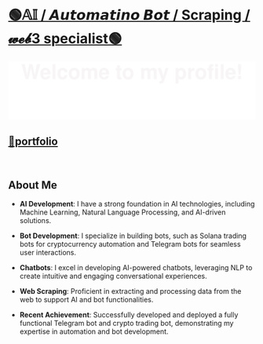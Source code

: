 <h1>
    <a href="https://t.me/knight0325">🟢𝔸𝕀 / 𝘼𝙪𝙩𝙤𝙢𝙖𝙩𝙞𝙣𝙤 𝘽𝙤𝙩 / Scraping /𝔀𝓮𝓫3 specialist🟢</a>
</h1>
<p align="center">
  <a href="https://t.me/knight0325"><img src="Bottom_up.svg"></a>
</p>
<h2>
    <a href="https://blue-deer.static.domain/">🔗portfolio</a>
</h2>
</br>

## About Me
- **AI Development**: I have a strong foundation in AI technologies, including Machine Learning, Natural Language Processing, and AI-driven solutions.

- **Bot Development**: I specialize in building bots, such as Solana trading bots for cryptocurrency automation and Telegram bots for seamless user interactions.

- **Chatbots**: I excel in developing AI-powered chatbots, leveraging NLP to create intuitive and engaging conversational experiences.

- **Web Scraping**: Proficient in extracting and processing data from the web to support AI and bot functionalities.

- **Recent Achievement**: Successfully developed and deployed a fully functional Telegram bot and crypto trading bot, demonstrating my expertise in automation and bot development.

<!-- <h2 align="center">⚡ Tech Stack</h1>
<table align="center">
  <tr>
    <td align="center" width="105">
        <a href="https://www.w3schools.com/python/">
            <img src="https://techstack-generator.vercel.app/python-icon.svg" alt="Python" width="65" height="65" />
            <br>Python
        </a>
    </td>
    <td align="center" width="105">
        <a href="https://www.geeksforgeeks.org/flask-tutorial/">
            <img src="https://github.com/hi-tech-AI/hi-tech-AI/blob/main/flask.png" width="65" height="65" alt="Flask" />
            <br>Flask
        </a>
    </td>
    <td align="center" width="105">
        <a href="https://www.w3schools.com/django/index.php">
            <img src="https://techstack-generator.vercel.app/django-icon.svg" alt="Django" width="65" height="65" />
            <br>Django
        </a>
    </td>
    <td align="center" width="105">
        <a href="https://python.langchain.com/v0.1/docs/additional_resources/tutorials/">
            <img src="https://github.com/hi-tech-AI/hi-tech-AI/blob/main/langchain-logo.jfif" alt="LangChain" width="65" height="65" />
            <br>LangChain
        </a>
    </td>
    <td align="center" width="105">
        <a href="https://www.geeksforgeeks.org/computer-vision/">
            <img src="https://github.com/hi-tech-AI/hi-tech-AI/blob/main/cv-logo.png" width="65" height="65" alt="OpenCV" />
            <br>OpenCV
        </a>
    </td>
    <td align="center" width="105">
        <a href="https://www.tensorflow.org/tutorials">
            <img src="https://skillicons.dev/icons?i=tensorflow" width="65" height="65" alt="TensorFlow" />
            <br>Tensorflow
        </a>
    </td>
    <td align="center" width="105">
        <a href="https://pytorch.org/tutorials/">
            <img src="https://skillicons.dev/icons?i=pytorch" width="65" height="65" alt="PyTorch" />
            <br>Pytorch
        </a>
    </td>
    <td align="center" width="105">
        <a href="https://www.w3schools.com/gen_ai/chatgpt-3-5/index.php">
            <img src="https://github.com/hi-tech-AI/hi-tech-AI/blob/main/chatgpt-logo.png" width="65" height="65" alt="ChatGPT" />
            <br>ChatGPT
        </a>
    </td>
    <td align="center" width="105">
        <a href="https://www.w3schools.com/gen_ai/index.php">
            <img src="https://github.com/hi-tech-AI/hi-tech-AI/blob/main/generative%20ai%20logo.png" width="65" height="65" alt="Generative AI" />
            <br>Generative AI
        </a>
    </td>
  </tr>
  <tr>
    <td align="center" width="105">
        <a href="https://github.com/mlabonne/llm-course">
            <img src="https://github.com/hi-tech-AI/hi-tech-AI/blob/main/llm-logo.jfif" width="65" height="65" alt="LLM" />
            <br>LLM
        </a>
    </td>
    <td align="center" width="105">
        <a href="https://www.geeksforgeeks.org/natural-language-processing-nlp-tutorial/">
            <img src="https://github.com/hi-tech-AI/hi-tech-AI/blob/main/nlp-logo.jpg" width="65" height="65" alt="NLP" />
            <br>NLP
        </a>
    </td>
    <td align="center" width="105">
        <a href="https://fastapi.tiangolo.com/tutorial/">
            <img src="https://skillicons.dev/icons?i=fastapi" width="65" height="65" alt="FastAPI" />
            <br>FastAPI
        </a>
    </td>
    <td align="center" width="105">
        <a href="https://www.w3schools.com/python/numpy/default.asp">
            <img src="https://github.com/hi-tech-AI/hi-tech-AI/blob/main/numpy-logo.png" alt="Numpy" width="65" height="65" />
            <br>Numpy
        </a>
    </td>
    <td align="center" width="105">
        <a href="https://www.w3schools.com/python/pandas/default.asp">
            <img src="https://github.com/hi-tech-AI/hi-tech-AI/blob/main/pandas-logo.png" alt="Pandas" width="65" height="65" />
            <br>Pandas
        </a>
    </td>
    <td align="center" width="105">
        <a href="https://www.w3schools.com/python/scipy/index.php">
            <img src="https://github.com/hi-tech-AI/hi-tech-AI/blob/main/scipy-logo.jfif" width="65" height="65" alt="Scipy" />
            <br>Scipy
        </a>
    </td>
    <td align="center" width="105">
        <a href="https://www.w3schools.com/datascience/default.asp">
            <img src="https://github.com/hi-tech-AI/hi-tech-AI/blob/main/data%20science-logo.png" width="65" height="65" alt="Data Science" />
            <br>Data Science
        </a>
    </td>
    <td align="center" width="105">
        <a href="https://www.geeksforgeeks.org/selenium-python-tutorial/">
            <img src="https://skillicons.dev/icons?i=selenium" width="65" height="65" alt="Selenium" />
            <br>Selenium
        </a>
    </td>
    <td align="center" width="105">
        <a href="https://www.geeksforgeeks.org/implementing-web-scraping-python-beautiful-soup/">
            <img src="https://github.com/hi-tech-AI/hi-tech-AI/blob/main/bs-logo.png" width="65" height="65" alt="Beautiful Soup" />
            <br>Beautiful Soup
        </a>
    </td>
  </tr>
  <tr>
    <td align="center" width="105">
        <a href="https://docs.scrapy.org/en/latest/intro/tutorial.html">
            <img src="https://github.com/hi-tech-AI/hi-tech-AI/blob/main/scrapy-logo.png" width="65" height="65" alt="Scrapy" />
            <br>Scrapy
        </a>
    </td>
    <td align="center" width="105">
        <a href="https://scikit-learn.org/stable/tutorial/index.html">
            <img src="https://github.com/hi-tech-AI/hi-tech-AI/blob/main/scikitlearn.png" alt="Scikit" width="65" height="65" />
            <br>Scikit
        </a>
    </td>
    <td align="center" width="105">
        <a href="https://www.geeksforgeeks.org/docker-tutorial/">
            <img src="https://techstack-generator.vercel.app/docker-icon.svg" alt="Docker" width="65" height="65" />
            <br>Docker
        </a>
    </td>
    <td align="center" width="105">
        <a href="https://www.w3schools.com/js/default.asp">
            <img src="https://techstack-generator.vercel.app/js-icon.svg" alt="icon" width="65" height="65" />
            <br>JavaScript
        </a>
    </td>
    <td align="center" width="105">
        <a href="https://www.w3schools.com/typescript/index.php">
            <img src="https://techstack-generator.vercel.app/ts-icon.svg" alt="icon" width="65" height="65" />
            <br>TypeScript
        </a>
    </td>
    <td align="center" width="105">
        <a href="https://www.w3schools.com/react/default.asp">
            <img src="https://techstack-generator.vercel.app/react-icon.svg" alt="icon" width="65" height="65" />
            <br>React
        </a>
    </td>
    <td align="center" width="105">
        <a href="https://www.w3schools.com/nodejs/default.asp">
            <img src="https://skillicons.dev/icons?i=nodejs" width="65" height="65" alt="NodeJS" />
            <br>NodeJS
        </a>
    </td>
    <td align="center" width="105">
        <a href="https://www.w3schools.com/mongodb/index.php">
            <img src="https://skillicons.dev/icons?i=mongodb" width="65" height="65" alt="MongoDB" />
            <br>MongoDB
        </a>
    </td>
    <td align="center" width="105">
        <a href="https://www.geeksforgeeks.org/express-js/">
            <img src="https://skillicons.dev/icons?i=express" width="65" height="65" alt="Express" />
            <br>Express
        </a>
    </td>
 </tr>
 <tr>
    <td align="center" width="105">
        <a href="https://www.geeksforgeeks.org/nextjs/">
            <img src="https://skillicons.dev/icons?i=nextjs" width="65" height="65" alt="NextJS" />
            <br>NextJS
        </a>
    </td>
    <td align="center" width="105">
        <a href="https://www.w3schools.com/mysql/default.asp">
            <img src="https://techstack-generator.vercel.app/mysql-icon.svg" alt="icon" width="65" height="65" />
            <br>MySQL
        </a>
    </td>
    <td align="center" width="105">
        <a href="https://www.w3schools.com/aws/index.php">
            <img src="https://techstack-generator.vercel.app/aws-icon.svg" alt="icon" width="65" height="65" />
            <br>AWS
        </a>
    </td>
    <td align="center"  width="105">
        <a href="https://www.w3schools.com/bootstrap/bootstrap_ver.asp">
            <img src="https://skillicons.dev/icons?i=bootstrap" width="48" height="48" alt="bootstrap" />
            <br>Bootstrap
        </a>
    </td>
    <td align="center" width="105">
        <a href="https://www.geeksforgeeks.org/tailwind-css/">
            <img src="https://skillicons.dev/icons?i=tailwind" width="48" height="48" alt="tailwind" />
            <br>Tailwind
        </a>
    </td>
    <td align="center" width="105">
        <a href="https://www.w3schools.com/postgresql/index.php">
            <img src="https://skillicons.dev/icons?i=postgres" width="48" height="48" alt="PostgreSQL" />
            <br>PostgreSQL
        </a>
    </td>
    <td align="center" width="105">
        <a href="https://www.w3schools.com/jquery/default.asp">
            <img src="https://skillicons.dev/icons?i=jquery" width="48" height="48" alt="jQuery" />
            <br>jQuery
        </a>
    </td>
    <td align="center" width="105">
        <a href="https://docs.github.com/en/get-started/start-your-journey/hello-world">
            <img src="https://techstack-generator.vercel.app/github-icon.svg" alt="icon" width="65" height="65" />
            <br>Github
        </a>
    </td>
    <td align="center" width="105"> 
        <a href="https://www.w3schools.com/git/default.asp">
            <img src="https://user-images.githubusercontent.com/25181517/192108372-f71d70ac-7ae6-4c0d-8395-51d8870c2ef0.png" width="48" height="48" alt="Git" />
            <br>Git
        </a>
    </td>
 </tr>
</table> -->
